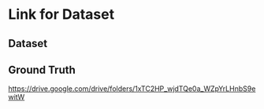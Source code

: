 # Link for Dataset

## Dataset 

## Ground Truth 
https://drive.google.com/drive/folders/1xTC2HP_wjdTQe0a_WZpYrLHnbS9ewitW
